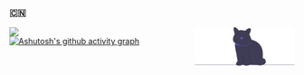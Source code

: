 ### :cn:
<img align="left" width="60%" src="https://github-readme-stats.vercel.app/api?username=zhounie&show_icons=true" />
<img align="right" alt='programmer' width=35% src="./undraw_cat_re_gkh9.svg" />

[![Ashutosh's github activity graph](https://activity-graph.herokuapp.com/graph?username=zhounie&bg_color=ffffff&color=52b983&line=52b983&point=55b983&area=true&hide_border=true)](https://github.com/ashutosh00710/github-readme-activity-graph)
